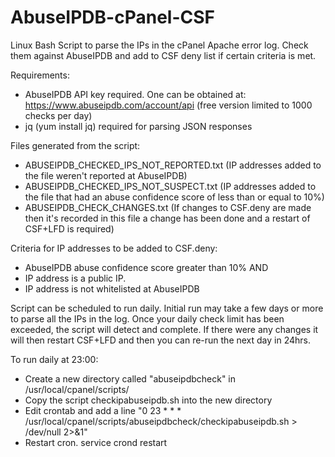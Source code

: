 # AbuseIPDB-cPanel-CSF
Linux Bash Script to parse the IPs in the  cPanel Apache error log. Check them against AbuseIPDB and add to CSF deny list if certain criteria is met. 

Requirements:
- AbuseIPDB API key required. One can be obtained at: https://www.abuseipdb.com/account/api (free version limited to 1000 checks per day)
- jq (yum install jq) required for parsing JSON responses

Files generated from the script:
- ABUSEIPDB_CHECKED_IPS_NOT_REPORTED.txt (IP addresses added to the file weren't reported at AbuseIPDB)
- ABUSEIPDB_CHECKED_IPS_NOT_SUSPECT.txt (IP addresses added to the file that had an abuse confidence score of less than or equal to 10%)
- ABUSEIPDB_CHECK_CHANGES.txt (If changes to CSF.deny are made then it's recorded in this file a change has been done and a restart of CSF+LFD is required)

Criteria for IP addresses to be added to CSF.deny:
- AbuseIPDB abuse confidence score greater than 10% AND
- IP address is a public IP.
- IP address is not whitelisted at AbuseIPDB

Script can be scheduled to run daily. Initial run may take a few days or more to parse all the IPs in the log. Once your daily check limit has been exceeded, the script will detect and complete. If there were any changes it will then restart CSF+LFD and then you can re-run the next day in 24hrs.

To run daily at 23:00:
- Create a new directory called "abuseipdbcheck" in /usr/local/cpanel/scripts/
- Copy the script checkipabuseipdb.sh into the new directory
- Edit crontab and add a line "0 23 * * * /usr/local/cpanel/scripts/abuseipdbcheck/checkipabuseipdb.sh > /dev/null 2>&1"
- Restart cron. service crond restart



